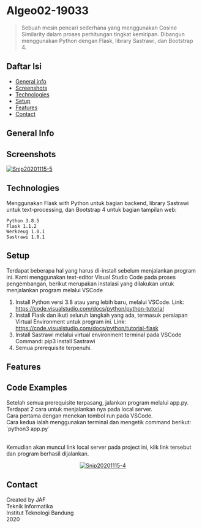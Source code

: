 # Algeo02-19033
> Sebuah mesin pencari sederhana yang menggunakan Cosine Similarity dalam proses perhitungan tingkat kemiripan.
> Dibangun menggunakan Python dengan Flask, library Sastrawi, dan Bootstrap 4.

## Daftar Isi
* [General info](#general-info)
* [Screenshots](#screenshots)
* [Technologies](#technologies)
* [Setup](#setup)
* [Features](#features)
* [Contact](#contact)

## General Info

## Screenshots
<a href="https://ibb.co/zfghYrf"><img src="https://i.ibb.co/ryhGSmy/Snip20201115-5.png" alt="Snip20201115-5" border="0"></a>

## Technologies
Menggunakan Flask with Python untuk bagian backend, library Sastrawi untuk text-processing, dan Bootstrap 4 untuk bagian tampilan web:
```
Python 3.8.5
Flask 1.1.2
Werkzeug 1.0.1
Sastrawi 1.0.1

```

## Setup
Terdapat beberapa hal yang harus di-install sebelum menjalankan program ini.
Kami menggunakan text-editor Visual Studio Code pada proses pengembangan, berikut merupakan instalasi yang dilakukan untuk menjalankan program melalui VSCode

1. Install Python versi 3.8 atau yang lebih baru, melalui VSCode.
   Link: https://code.visualstudio.com/docs/python/python-tutorial
2. Install Flask dan ikuti seluruh langkah yang ada, termasuk persiapan Virtual Environment untuk program ini.
   Link: https://code.visualstudio.com/docs/python/tutorial-flask
3. Install Sastrawi melalui virtual environment terminal pada VSCode
   Command: pip3 install Sastrawi
4. Semua prerequisite terpenuhi.

## Features

## Code Examples
<p>Setelah semua prerequisite terpasang, jalankan program melalui app.py.
  Terdapat 2 cara untuk menjalankan nya pada local server.
  <br>Cara pertama dengan menekan tombol run pada VSCode.
  <br>Cara kedua ialah menggunakan terminal dan mengetik command berikut: `python3 app.py`
  
  <br>Kemudian akan muncul link local server pada project ini, klik link tersebut dan program berhasil dijalankan.
</p>

<p align="center">
  <a href="https://ibb.co/wJ9HY2V"><img src="https://i.ibb.co/1sDVb41/Snip20201115-4.png" alt="Snip20201115-4" border="0"></a>
</p>

## Contact
<p> Created by JAF <br>
Teknik Informatika <br>
Institut Teknologi Bandung <br>
2020
</p>
